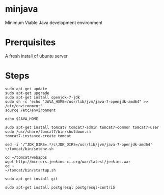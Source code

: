 minjava
=======

Minimum Viable Java development environment

Prerquisites
============

A fresh install of ubuntu server 

Steps
=====
```shell
sudo apt-get update
sudo apt-get upgrade
sudo apt-get install openjdk-7-jdk
sudo sh -c 'echo "JAVA_HOME=/usr/lib/jvm/java-7-openjdk-amd64" >> /etc/environment'
source /etc/environment

echo $JAVA_HOME

sudo apt-get install tomcat7 tomcat7-admin tomcat7-common tomcat7-user
sudo /usr/share/tomcat7/bin/shutdown.sh
tomcat7-instance-create tomcat

sed -i '/^JDK_DIRS=.*/c\JDK_DIRS=/usr/lib/jvm/java-7-openjdk-amd64' ~/tomcat/bin/setenv.sh

cd ~/tomcat/webapps
wget http://mirrors.jenkins-ci.org/war/latest/jenkins.war
cd ~
~/tomcat/bin/startup.sh

sudo apt-get install git

sudo apt-get install postgresql postgresql-contrib
```

